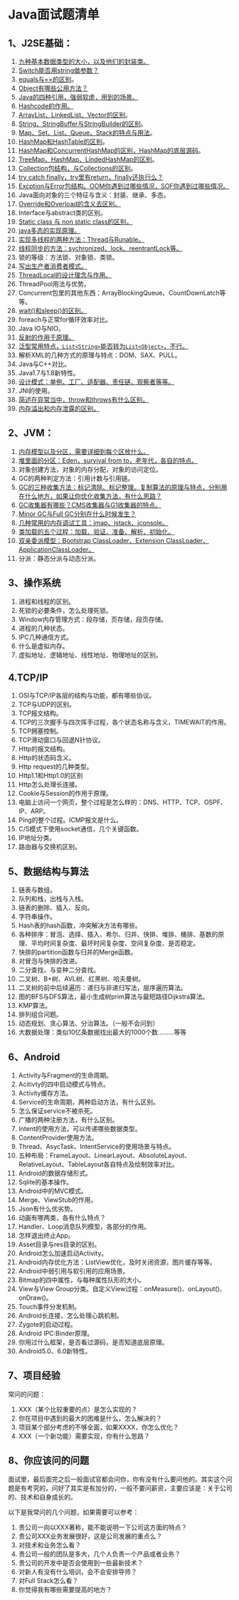 # Java面试题清单

## 1、J2SE基础：

1. [九种基本数据类型的大小，以及他们的封装类。](https://github.com/Shouheng88/Java-Interview-List/blob/master/j2se/%E4%B9%9D%E7%A7%8D%E5%9F%BA%E6%9C%AC%E6%95%B0%E6%8D%AE%E7%B1%BB%E5%9E%8B%E7%9A%84%E5%A4%A7%E5%B0%8F%20%E4%BB%A5%E5%8F%8A%E4%BB%96%E4%BB%AC%E7%9A%84%E5%B0%81%E8%A3%85%E7%B1%BB.md)
2. [Switch能否用string做参数？](https://github.com/Shouheng88/Java-Interview-List/blob/master/j2se/Switch%E8%83%BD%E5%90%A6%E7%94%A8string%E5%81%9A%E5%8F%82%E6%95%B0.md)
3. [equals与==的区别](https://github.com/Shouheng88/Java-Interview-List/blob/master/j2se/equals%E4%B8%8E%3D%3D%E7%9A%84%E5%8C%BA%E5%88%AB.md)。
4. [Object有哪些公用方法？](https://github.com/Shouheng88/Java-Interview-List/blob/master/j2se/Object%E6%9C%89%E5%93%AA%E4%BA%9B%E5%85%AC%E7%94%A8%E6%96%B9%E6%B3%95.md)
5. [Java的四种引用，强弱软虚，用到的场景。](https://github.com/Shouheng88/Java-Interview-List/blob/master/j2se/Java%E7%9A%84%E5%9B%9B%E7%A7%8D%E5%BC%95%E7%94%A8%EF%BC%8C%E5%BC%BA%E5%BC%B1%E8%BD%AF%E8%99%9A%EF%BC%8C%E7%94%A8%E5%88%B0%E7%9A%84%E5%9C%BA%E6%99%AF.md)
6. [Hashcode的作用。](https://github.com/Shouheng88/Java-Interview-List/blob/master/j2se/Hashcode%E7%9A%84%E4%BD%9C%E7%94%A8.md)
7. [ArrayList、LinkedList、Vector的区别](https://github.com/Shouheng88/Java-Interview-List/blob/master/j2se/ArrayList%E3%80%81LinkedList%E3%80%81Vector.md)。
8. [String、StringBuffer与StringBuilder的区别](https://github.com/Shouheng88/Java-Interview-List/blob/master/j2se/String%E3%80%81StringBuffer%E4%B8%8EStringBuilder%E7%9A%84%E5%8C%BA%E5%88%AB.md)。
9. [Map、Set、List、Queue、Stack的特点与用法](https://github.com/Shouheng88/Java-Interview-List/blob/master/j2se/Map%E3%80%81Set%E3%80%81List%E3%80%81Queue%E3%80%81Stack%E7%9A%84%E7%89%B9%E7%82%B9%E4%B8%8E%E7%94%A8%E6%B3%95.md)。
10. [HashMap和HashTable的区别](https://github.com/Shouheng88/Java-Interview-List/blob/master/j2se/HashMap%E5%92%8CHashTable%E7%9A%84%E5%8C%BA%E5%88%AB.md)。
11. [HashMap和ConcurrentHashMap的区别，HashMap的底层源码](https://github.com/Shouheng88/Java-Interview-List/blob/master/j2se/HashMap%E5%92%8CConcurrentHashMap%E7%9A%84%E5%8C%BA%E5%88%AB%EF%BC%8CHashMap%E7%9A%84%E5%BA%95%E5%B1%82%E6%BA%90%E7%A0%81.md)。
12. [TreeMap、HashMap、LindedHashMap的区别](https://github.com/Shouheng88/Java-Interview-List/blob/master/j2se/TreeMap%E3%80%81HashMap%E3%80%81LindedHashMap.md)。
13. [Collection包结构，与Collections的区别](https://github.com/Shouheng88/Java-Interview-List/blob/master/j2se/Collection%E5%8C%85%E7%BB%93%E6%9E%84%EF%BC%8C%E4%B8%8ECollections%E7%9A%84%E5%8C%BA%E5%88%AB.md)。
14. [try catch finally，try里有return，finally还执行么？](https://github.com/Shouheng88/Java-Programming/blob/master/Java%E8%AF%AD%E8%A8%80/%E5%BC%82%E5%B8%B8%E5%A4%84%E7%90%86.md)
15. [Excption与Error包结构。OOM你遇到过哪些情况，SOF你遇到过哪些情况。](https://github.com/Shouheng88/Java-Programming/blob/master/Java%E8%AF%AD%E8%A8%80/%E5%BC%82%E5%B8%B8%E5%A4%84%E7%90%86.md)
16. Java面向对象的三个特征与含义：封装、继承、多态。
17. [Override和Overload的含义去区别。](https://github.com/Shouheng88/Java-Interview-List/blob/master/j2se/Override%E5%92%8COverload%E7%9A%84%E5%90%AB%E4%B9%89%E5%8E%BB%E5%8C%BA%E5%88%AB.md)
18. Interface与abstract类的区别。
19. [Static class 与 non static class的区别。](https://github.com/Shouheng88/Java-Interview-List/blob/master/j2se/Static%20class%20%E4%B8%8E%20non%20static%20class%E7%9A%84%E5%8C%BA%E5%88%AB.md)
20. [java多态的实现原理。](https://github.com/Shouheng88/Java-Programming/blob/master/Java%E8%AF%AD%E8%A8%80/%E5%B9%B6%E5%8F%91/%E5%A4%9A%E7%BA%BF%E7%A8%8B.md)
21. [实现多线程的两种方法：Thread与Runable。](https://github.com/Shouheng88/Java-Programming/blob/master/Java%E8%AF%AD%E8%A8%80/%E5%B9%B6%E5%8F%91/%E5%A4%9A%E7%BA%BF%E7%A8%8B.md)
22. [线程同步的方法：sychronized、lock、reentrantLock等。](https://github.com/Shouheng88/Java-Programming/blob/master/Java%E8%AF%AD%E8%A8%80/%E5%B9%B6%E5%8F%91/%E5%A4%9A%E7%BA%BF%E7%A8%8B.md)
23. 锁的等级：方法锁、对象锁、类锁。
24. [写出生产者消费者模式。](https://github.com/Shouheng88/Java-Programming/blob/master/Java%E8%AF%AD%E8%A8%80/%E5%B9%B6%E5%8F%91/%E7%94%9F%E4%BA%A7%E8%80%85%E6%B6%88%E8%B4%B9%E8%80%85%E6%A8%A1%E5%BC%8F.md)
25. [ThreadLocal的设计理念与作用。](https://github.com/Shouheng88/Java-Programming/blob/master/Java%E8%AF%AD%E8%A8%80/%E5%B9%B6%E5%8F%91/%E5%A4%9A%E7%BA%BF%E7%A8%8B.md)
26. ThreadPool用法与优势。
27. Concurrent包里的其他东西：ArrayBlockingQueue、CountDownLatch等等。
28. [wait()和sleep()的区别。](https://github.com/Shouheng88/Java-Interview-List/blob/master/j2se/wait()%E5%92%8Csleep()%E7%9A%84%E5%8C%BA%E5%88%AB.md)
29. foreach与正常for循环效率对比。
30. Java IO与NIO。
31. [反射的作用于原理。](https://github.com/Shouheng88/Java-Programming/blob/master/Java%E8%AF%AD%E8%A8%80/Class%E7%B1%BB.md)
32. [泛型常用特点，`List<String>`能否转为`List<Object>`，不行。](https://github.com/Shouheng88/Java-Programming/blob/master/Java%E8%AF%AD%E8%A8%80/%E6%B3%9B%E5%9E%8B.md)
33. 解析XML的几种方式的原理与特点：DOM、SAX、PULL。
34. Java与C++对比。
35. Java1.7与1.8新特性。
36. [设计模式：单例、工厂、适配器、责任链、观察者等等。](https://github.com/Shouheng88/Java-Programming/tree/master/%E8%AE%BE%E8%AE%A1%E6%A8%A1%E5%BC%8F)
37. JNI的使用。
38. [简述在异常当中，throw和throws有什么区别。](https://github.com/Shouheng88/Java-Interview-List/blob/master/j2se/throw%E5%92%8Cthrows%E6%9C%89%E4%BB%80%E4%B9%88%E5%8C%BA%E5%88%AB.md)
39. [内存溢出和内存泄露的区别。](https://github.com/Shouheng88/Java-Interview-List/blob/master/j2se/%E5%86%85%E5%AD%98%E6%BA%A2%E5%87%BA%E5%92%8C%E5%86%85%E5%AD%98%E6%B3%84%E9%9C%B2%E7%9A%84%E5%8C%BA%E5%88%AB.md)

## 2、JVM：

1. [内存模型以及分区，需要详细到每个区放什么。](https://github.com/Shouheng88/Java-Interview-List/blob/master/j2se/jvm-java%20%E5%86%85%E5%AD%98%E6%A8%A1%E5%9E%8B%20%E4%BB%A5%E5%8F%8A%E5%90%84%E4%B8%AA%E5%88%86%E5%8C%BA%E5%85%B7%E4%BD%93%E5%86%85%E5%AE%B9.md)
2. [堆里面的分区：Eden，survival from to，老年代，各自的特点。](https://github.com/Shouheng88/Java-Programming/blob/master/JVM/2.Java%E5%86%85%E5%AD%98%E5%8C%BA%E5%9F%9F%E5%92%8C%E5%86%85%E5%AD%98%E6%BA%A2%E5%87%BA%E5%BC%82%E5%B8%B8.md)
3. 对象创建方法，对象的内存分配，对象的访问定位。
4. GC的两种判定方法：引用计数与引用链。
5. [GC的三种收集方法：标记清除、标记整理、复制算法的原理与特点，分别用在什么地方，如果让你优化收集方法，有什么思路？](https://github.com/Shouheng88/Java-Programming/blob/master/JVM/3.%E5%9E%83%E5%9C%BE%E6%94%B6%E9%9B%86%E5%99%A8%E4%B8%8E%E5%86%85%E5%AD%98%E5%88%86%E9%85%8D%E7%AD%96%E7%95%A5.md)
5. [GC收集器有哪些？CMS收集器与G1收集器的特点。](https://github.com/Shouheng88/Java-Programming/blob/master/JVM/3.%E5%9E%83%E5%9C%BE%E6%94%B6%E9%9B%86%E5%99%A8%E4%B8%8E%E5%86%85%E5%AD%98%E5%88%86%E9%85%8D%E7%AD%96%E7%95%A5.md)
6. [Minor GC与Full GC分别在什么时候发生？](https://github.com/Shouheng88/Java-Programming/blob/master/JVM/3.%E5%9E%83%E5%9C%BE%E6%94%B6%E9%9B%86%E5%99%A8%E4%B8%8E%E5%86%85%E5%AD%98%E5%88%86%E9%85%8D%E7%AD%96%E7%95%A5.md)
7. [几种常用的内存调试工具：jmap、jstack、jconsole。](https://github.com/Shouheng88/Java-Programming/blob/master/JVM/4.%E8%99%9A%E6%8B%9F%E6%9C%BA%E6%80%A7%E8%83%BD%E7%9B%91%E6%8E%A7%E4%B8%8E%E6%95%85%E9%9A%9C%E5%88%86%E6%9E%90%E5%B7%A5%E5%85%B7.md)
8. [类加载的五个过程：加载、验证、准备、解析、初始化。](https://github.com/Shouheng88/Java-Programming/blob/master/JVM/6.%E8%99%9A%E6%8B%9F%E6%9C%BA%E7%B1%BB%E5%8A%A0%E8%BD%BD%E6%9C%BA%E5%88%B6.md)
9. [双亲委派模型：Bootstrap ClassLoader、Extension ClassLoader、ApplicationClassLoader。](https://github.com/Shouheng88/Java-Programming/blob/master/JVM/6.%E8%99%9A%E6%8B%9F%E6%9C%BA%E7%B1%BB%E5%8A%A0%E8%BD%BD%E6%9C%BA%E5%88%B6.md)
10. 分派：静态分派与动态分派。

## 3、操作系统

1. 进程和线程的区别。
2. 死锁的必要条件，怎么处理死锁。
3. Window内存管理方式：段存储，页存储，段页存储。
4. 进程的几种状态。
5. IPC几种通信方式。
6. 什么是虚拟内存。
7. 虚拟地址、逻辑地址、线性地址、物理地址的区别。

## 4.TCP/IP
  
1. OSI与TCP/IP各层的结构与功能，都有哪些协议。
2. TCP与UDP的区别。
3. TCP报文结构。
4. TCP的三次握手与四次挥手过程，各个状态名称与含义，TIMEWAIT的作用。
5. TCP拥塞控制。
6. TCP滑动窗口与回退N针协议。
7. Http的报文结构。
8. Http的状态码含义。
9. Http request的几种类型。
10. Http1.1和Http1.0的区别
11. Http怎么处理长连接。
12. Cookie与Session的作用于原理。
13. 电脑上访问一个网页，整个过程是怎么样的：DNS、HTTP、TCP、OSPF、IP、ARP。
14. Ping的整个过程。ICMP报文是什么。
15. C/S模式下使用socket通信，几个关键函数。
16. IP地址分类。
17. 路由器与交换机区别。

## 5、数据结构与算法
  
1. 链表与数组。
2. 队列和栈，出栈与入栈。
3. 链表的删除、插入、反向。
4. 字符串操作。
5. Hash表的hash函数，冲突解决方法有哪些。
6. 各种排序：冒泡、选择、插入、希尔、归并、快排、堆排、桶排、基数的原理、平均时间复杂度、最坏时间复杂度、空间复杂度、是否稳定。
7. 快排的partition函数与归并的Merge函数。
8. 对冒泡与快排的改进。
9. 二分查找，与变种二分查找。
10. 二叉树、B+树、AVL树、红黑树、哈夫曼树。
11. 二叉树的前中后续遍历：递归与非递归写法，层序遍历算法。
12. 图的BFS与DFS算法，最小生成树prim算法与最短路径Dijkstra算法。
13. KMP算法。
14. 排列组合问题。
15. 动态规划、贪心算法、分治算法。（一般不会问到）
16. 大数据处理：类似10亿条数据找出最大的1000个数.........等等

## 6、Android
  
1. Activity与Fragment的生命周期。
2. Acitivty的四中启动模式与特点。
3. Activity缓存方法。
4. Service的生命周期，两种启动方法，有什么区别。
5. 怎么保证service不被杀死。
6. 广播的两种注册方法，有什么区别。
7. Intent的使用方法，可以传递哪些数据类型。
8. ContentProvider使用方法。
9. Thread、AsycTask、IntentService的使用场景与特点。
10. 五种布局：FrameLayout、LinearLayout、AbsoluteLayout、RelativeLayout、TableLayout各自特点及绘制效率对比。
11. Android的数据存储形式。
12. Sqlite的基本操作。
13. Android中的MVC模式。
14. Merge、ViewStub的作用。
15. Json有什么优劣势。
16. 动画有哪两类，各有什么特点？
17. Handler、Loop消息队列模型，各部分的作用。
18. 怎样退出终止App。
19. Asset目录与res目录的区别。
20. Android怎么加速启动Activity。
21. Android内存优化方法：ListView优化，及时关闭资源，图片缓存等等。
22. Android中弱引用与软引用的应用场景。
23. Bitmap的四中属性，与每种属性队形的大小。
24. View与View Group分类。自定义View过程：onMeasure()、onLayout()、onDraw()。
25. Touch事件分发机制。
26. Android长连接，怎么处理心跳机制。
27. Zygote的启动过程。
28. Android IPC:Binder原理。
29. 你用过什么框架，是否看过源码，是否知道底层原理。
30. Android5.0、6.0新特性。

## 7、项目经验

常问的问题：

1. XXX（某个比较重要的点）是怎么实现的？
2. 你在项目中遇到的最大的困难是什么，怎么解决的？
3. 项目某个部分考虑的不够全面，如果XXXX，你怎么优化？
4. XXX（一个新功能）需要实现，你有什么思路？

## 8、你应该问的问题
  
面试里，最后面完之后一般面试官都会问你，你有没有什么要问他的。其实这个问题是有考究的，问好了其实是有加分的，一般不要问薪资，主要应该是：关于公司的、技术和自身成长的。
  
以下是我常问的几个问题，如果需要可以参考：
  
1. 贵公司一向以XXX著称，能不能说明一下公司这方面的特点？
2. 贵公司XXX业务发展很好，这是公司发展的重点么？
3. 对技术和业务怎么看？
4. 贵公司一般的团队是多大，几个人负责一个产品或者业务？
5. 贵公司的开发中是否会使用到一些最新技术？
6. 对新人有没有什么培训，会不会安排导师？
7. 对Full Stack怎么看？
8. 你觉得我有哪些需要提高的地方？
